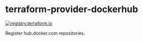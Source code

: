 [//]: # (Autogenerated by https://github.com/magenta-aps/meta)

# terraform-provider-dockerhub

[![registry.terraform.io](https://img.shields.io/badge/terraform-docs-success)](https://registry.terraform.io/providers/magenta-aps/dockerhub/latest/docs)

Register hub.docker.com repositories.

